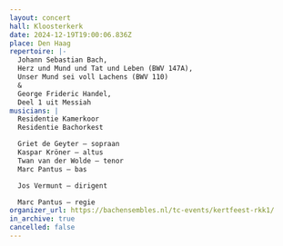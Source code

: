 ```yaml
---
layout: concert
hall: Kloosterkerk
date: 2024-12-19T19:00:06.836Z
place: Den Haag
repertoire: |-
  Johann Sebastian Bach,
  Herz und Mund und Tat und Leben (BWV 147A),
  Unser Mund sei voll Lachens (BWV 110)
  &
  George Frideric Handel,
  Deel 1 uit Messiah
musicians: |
  Residentie Kamerkoor
  Residentie Bachorkest

  Griet de Geyter – sopraan
  Kaspar Kröner – altus
  Twan van der Wolde – tenor
  Marc Pantus – bas

  Jos Vermunt – dirigent

  Marc Pantus – regie
organizer_url: https://bachensembles.nl/tc-events/kertfeest-rkk1/
in_archive: true
cancelled: false
---
```

